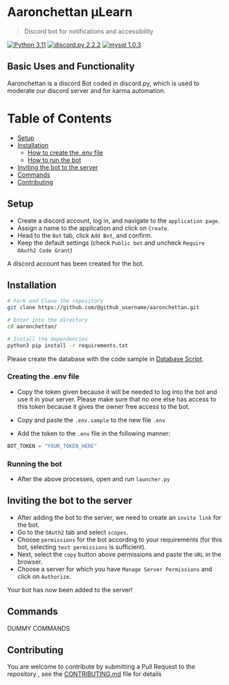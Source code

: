 # Aaronchettan μLearn
> Discord bot for notifications and accessibility

[![Python 3.11](https://img.shields.io/badge/python-3.11-blue.svg)](#)
[![discord.py 2.2.2](https://img.shields.io/badge/discord.py-2.2.2-blue.svg)](#)
[![mysql 1.0.3](https://img.shields.io/badge/mysql-1.0.3-blue.svg)](#)

## Basic Uses and Functionality

Aaronchettan is a discord Bot coded in discord.py, which is used to moderate our discord server and for karma automation. 

# Table of Contents
- [Setup](#setup)
- [Installation](#install)
  - [How to create the .env file](#env-file)
  - [How to run the bot](#bot-run)
- [Inviting the bot to the server](#bot-invite)
- [Commands](#commands)
- [Contributing](#contributing)


<a name="setup"/>

## Setup

- Create a discord account, log in, and navigate to the `application page`.
- Assign a name to the application and click on `Create`.
- Head to the `Bot` tab, click `Add Bot`, and confirm.
- Keep the default settings (check `Public bot` and uncheck `Require OAuth2 Code Grant`)

A discord account has been created for the bot.

<a name="install"/>

## Installation

```bash
# Fork and Clone the repository
git clone https://github.com/@github_username/aaronchettan.git

# Enter into the directory
cd aaronchettan/

# Install the dependencies
python3 pip install -r requirements.txt

```

Please create the database with the code sample in [Database Script](https://github.com/gtech-mulearn/db-scripts/blob/main/latest.sql). 

<a name="env-file"/>

### Creating the .env file

- Copy the token given because it will be needed to log into the bot and use it in your server. Please make sure that no one else has access to this token because it gives the owner free access to the bot.

- Copy and paste the `.env.sample` to the new file `.env`
- Add the token to the `.env` file in the following manner:

```python
BOT_TOKEN = "YOUR_TOKEN_HERE"
```
<a name="bot-run"/>

### Running the bot

- After the above processes, open and run `launcher.py`

<a name="bot-invite"/>

## Inviting the bot to the server

- After adding the bot to the server, we need to create an `invite link` for the bot.
- Go to the `OAuth2` tab and select `scopes`.
- Choose `permissions` for the bot according to your requirements (for this bot, selecting `text permissions` is sufficient).
- Next, select the `copy` button above permissions and paste the `URL` in the browser.
- Choose a server for which you have `Manage Server Permissions` and click on `Authorize`.

Your bot has now been added to the server!
<a name="commands"/>

## Commands
DUMMY COMMANDS

## Contributing

You are welcome to contribute by submitting a Pull Request to the repository , see the [CONTRIBUTING.md](CONTRIBUTING) file for details

